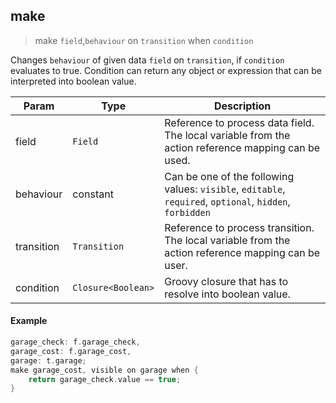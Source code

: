 ## make

> make `field`,`behaviour` on `transition` when `condition`

Changes `behaviour` of given data `field` on `transition`, if `condition` evaluates to true. Condition can return any
object or expression that can be interpreted into boolean value.

| **Param**     | **Type**      | **Description**                                                                                           |
| ------------- | ------------- | --------------------------------------------------------------------------------------------------------- |
| field         | `Field`       | Reference to process data field. The local variable from the action reference mapping can be used.        |
| behaviour     | constant      | Can be one of the following values: `visible`, `editable`, `required`, `optional`, `hidden`, `forbidden`  |
| transition    | `Transition`  | Reference to process transition. The local variable from the action reference mapping can be user.        |
| condition     | `Closure<Boolean>`     | Groovy closure that has to resolve into boolean value.                                                    |

#### Example

```groovy
garage_check: f.garage_check,
garage_cost: f.garage_cost,
garage: t.garage;
make garage_cost, visible on garage when {
    return garage_check.value == true;
}
```

